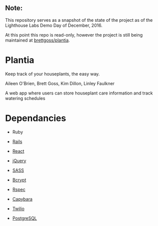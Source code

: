 ## Note:
This repository serves as a snapshot of the state of the project as of the Lighthouse Labs Demo Day of December, 2016.

At this point this repo is read-only, however the project is still being maintained at [brettgoss/plantia](https://github.com/brettgoss/plantia).

# Plantia
Keep track of your houseplants, the easy way.

Aileen O'Brien, Brett Goss, Kim Dillon, Linley Faulkner

A web app where users can store houseplant care information and track watering schedules


# Dependancies

- Ruby
- [Rails](https://rubygems.org/gems/rails)
 - [React](https://rubygems.org/gems/react-rails)
 - [jQuery](https://rubygems.org/gems/jquery-rails)
 - [SASS](https://rubygems.org/gems/sass-rails)
 - [Bcrypt](https://rubygems.org/gems/bcrypt)
 - [Rspec](https://rubygems.org/gems/rspec)
 - [Capybara](https://github.com/teamcapybara/capybara)
 - [Twilio](https://github.com/twilio/twilio-ruby)


- [PostgreSQL](https://rubygems.org/gems/pg)
